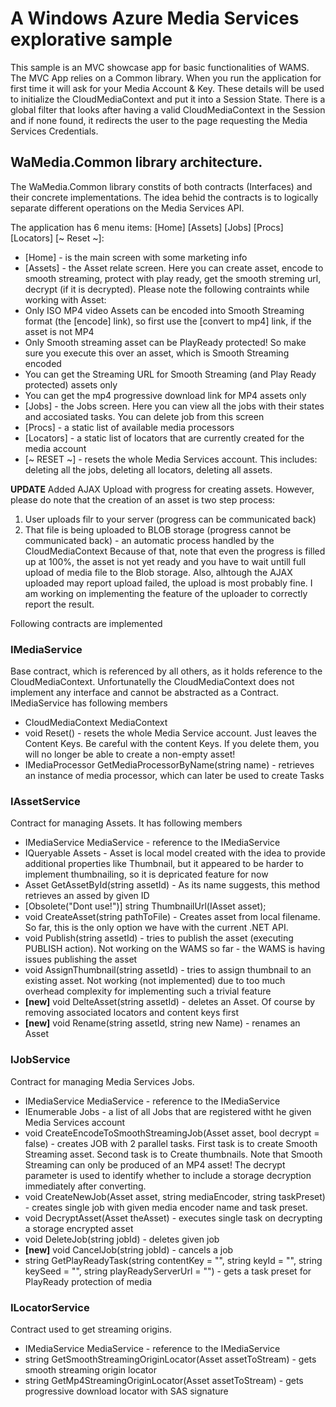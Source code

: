# A Windows Azure Media Services explorative sample #

This sample is an MVC showcase app for basic functionalities of WAMS. The MVC App relies on a Common library.
When you run the application for first time it will ask for your Media Account & Key.
These details will be used to initialize the CloudMediaContext and put it into a Session State.
There is a global filter that looks after having a valid CloudMediaContext in the Session and if
none found, it redirects the user to the page requesting the Media Services Credentials.

## WaMedia.Common library architecture. ##

The WaMedia.Common library constits of both contracts (Interfaces) and their concrete implementations.
The idea behid the contracts is to logically separate different operations on the Media Services API.

The application has 6 menu items: [Home] [Assets] [Jobs] [Procs] [Locators] [~ Reset ~]:
* [Home] - is the main screen with some marketing info
* [Assets] - the Asset relate screen. Here you can create asset, encode to smooth streaming, protect with play ready, get the smooth streming url, decrypt (if it is decrypted). Please note the following contraints while working with Asset:
 * Only ISO MP4 video Assets can be encoded into Smooth Streaming format (the [encode] link), so first use the [convert to mp4] link, if the asset is not MP4
 * Only Smooth streaming asset can be PlayReady protected! So make sure you execute this over an asset, which is Smooth Streaming encoded
 * You can get the Streaming URL for Smooth Streaming (and Play Ready protected) assets only
 * You can get the mp4 progressive download link for MP4 assets only
* [Jobs] - the Jobs screen. Here you can view all the jobs with their states and accosiated tasks. You can delete job from this screen
* [Procs] - a static list of available media processors
* [Locators] - a static list of locators that are currently created for the media account
* [~ RESET ~] - resets the whole Media Services account. This includes: deleting all the jobs, deleting all locators, deleting all assets.

__UPDATE__ Added AJAX Upload with progress for creating assets. However, please do note that the creation of an asset is two step process: 
 1. User uploads filr to your server (progress can be communicated back)
 2. That file is being uploaded to BLOB storage (progress cannot be communicated back) - an automatic process handled by the CloudMediaContext
 Because of that, note that even the progress is filled up at 100%, the asset is not yet ready and you have to wait untill full upload of media file to the Blob storage.
 Also, alhtough the AJAX uploaded may report upload failed, the upload is most probably fine. I am working on implementing the feature of the uploader to correctly report the result.

Following contracts are implemented

### IMediaService ###
Base contract, which is referenced by all others, as it holds reference to the CloudMediaContext.
Unfortunatelly the CloudMediaContext does not implement any interface and cannot be abstracted as a Contract.
IMediaService has following members
  * CloudMediaContext MediaContext 
  * void Reset() - resets the whole Media Service account. Just leaves the Content Keys. Be careful with the content Keys. If you delete them, you will no longer be able to create a non-empty asset!
  * IMediaProcessor GetMediaProcessorByName(string name) - retrieves an instance of media processor, which can later be used to create Tasks


### IAssetService ###
Contract for managing Assets. It has following members
  * IMediaService MediaService - reference to the IMediaService
  * IQueryable<Asset> Assets - Asset is local model created with the idea to provide additional properties like Thumbnail, but it appeared to be harder to implement thumbnailing, so it is depricated feature for now
  * Asset GetAssetById(string assetId) - As its name suggests, this method retrieves an assed by given ID
  * [Obsolete("Dont use!")] string ThumbnailUrl(IAsset asset);
  * void CreateAsset(string pathToFile) - Creates asset from local filename. So far, this is the only option we have with the current .NET API.
  * void Publish(string assetId) - tries to publish the asset (executing PUBLISH action). Not working on the WAMS so far - the WAMS is having issues publishing the asset
  * void AssignThumbnail(string assetId) - tries to assign thumbnail to an existing asset. Not working (not implemented) due to too much overhead complexity for implementing such a trivial feature
  * __[new]__ void DelteAsset(string assetId) - deletes an Asset. Of course by removing associated locators and content keys first
  * __[new]__ void Rename(string assetId, string new Name) - renames an Asset

### IJobService ###
Contract for managing Media Services Jobs.
  * IMediaService MediaService  - reference to the IMediaService
  * IEnumerable<IJob> Jobs - a list of all Jobs that are registered witht he given Media Services account
  * void CreateEncodeToSmoothStreamingJob(Asset asset, bool decrypt = false) - creates JOB with 2 parallel tasks. First task is to create Smooth Streaming asset. Second task is to Create thumbnails. Note that Smooth Streaming can only be produced of an MP4 asset! The decrypt parameter is used to identify whether to include a storage decryption immediately after converting.
  * void CreateNewJob(Asset asset, string mediaEncoder, string taskPreset) - creates single job with given media encoder name and task preset.
  * void DecryptAsset(Asset theAsset) - executes single task on decrypting a storage encrypted asset
  * void DeleteJob(string jobId) - deletes given job
  * __[new]__ void CancelJob(string jobId) - cancels a job
  * string GetPlayReadyTask(string contentKey = "", string keyId = "", string keySeed = "", string playReadyServerUrl = "") - gets a task preset for PlayReady protection of media

### ILocatorService ###
Contract used to get streaming origins.
  * IMediaService MediaService  - reference to the IMediaService
  * string GetSmoothStreamingOriginLocator(Asset assetToStream) - gets smooth streaming origin locator
  * string GetMp4StreamingOriginLocator(Asset assetToStream) - gets progressive download locator with SAS signature
